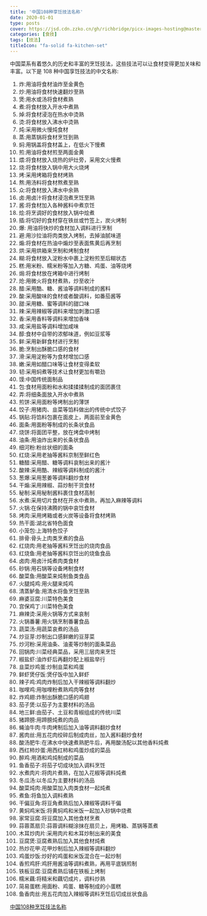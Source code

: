 ```yaml
---
title: '中国108种享饪技法名称'
date: 2020-01-01
type: posts
cover: https://jsd.cdn.zzko.cn/gh/richbridge/picx-images-hosting@master/thumbnail/食技.jpg
categories: [食技]
tags: [技法]
titleIcon: "fa-solid fa-kitchen-set"
---
```

中国菜系有着悠久的历史和丰富的烹饪技法，这些技法可以让食材变得更加关味和丰富。以下是 108 种中国享饪技法的中文名称:

1. 炸:用油将食材油炸至金黄色
2. 炒:用油将食材快速翻炒至熟
3. 煲:用水或汤将食材煮熟
4. 煮:将食材放入开水中煮熟
5. 焯:将食材浸泡在热水中烫熟
6. 烫:将食材放入沸水中烫熟
7. 炖:采用微火慢炖食材
8. 蒸:用蒸锅将食材烹饪到熟
9. 焖:用锅盖将食材盖上，在低火下慢煮
10. 煎:用油将食材煎至两面金黄
11. 煨:将食材放入烧热的炉灶旁，采用文火慢煮
12. 烧:将食材放入锅中用大火烧烤
13. 烤:采用烤箱将食材烤熟
14. 熬:用汤料将食材熬煮至熟
15. 众:将食材放入沸水中余熟
16. 卤:用卤汁将食材浸泡煮烹饪至熟
17. 酱:将食材加入各种酱料中煮京饪
18. 烩:将烹调好的食材放入锅中烩煮
19. 插:将切好的食材穿在铁丝或竹签上，炭火烤制
20. 爆: 用油将快炒的食材加入调料进行烹制
21. 避:用沙拉油将肉类放入烤制，去掉油腻味道
22. 煽:将食材在热油中煽炒至表面焦黄后再烹制
23. 烘:采用烘箱来烹制和烤制食材
24. 糊:将食材放入淀粉水中裹上淀粉煎至后糊状态
25. 糕:用米粉、糯米粉等加入方糖、鸡蛋、油等烧烤
26. 焗:将食材放在烤箱中进行烤制
27. 炝:用微火将食材煮熟，炒至收汁
28. 醋:采用酷、糖、酱油等调料制成的酱料
29. 酸:采用酸味的食材或者酸调料，如番茄酱等
30. 甜:采用糖、蜜等调料的甜口味
31. 辣:采用辣椒等调料来增加刺激口感
32. 香:采用香料等调料来增加香味
33. 咸:采用盐等调料增加咸味
34. 醇:食材中自带的浓郁味道，例如豆浆等
35. 鲜:采用新鲜食材进行烹制
36. 脆:烹制出酥脆口感的食材
37. 滑:采用淀粉等为食材增加口感
38. 嫩:采用如醋口味等让食材变得柔软
39. 韧:采用焖煮等技术让食材更加有嚼劲
40. 馍:中国传统面制品
41. 包:食材用面粉和水和揉揉揉制成的面团裹住
42. 弄:将细条面放入开水中煮熟
43. 煎饼:采用面粉等烤制出的薄饼
44. 饺子:用猪肉、韭菜等馅料做出的传统中式饺子
45. 锅贴:将馅料包裹在面皮上，两面前至金黄色
46. 面条:用面粉等制成的长条状食品
47. 烧饼:将面团平整，放在烤盘中烤制
48. 油条:用油炸出来的长条状食品
49. 细河粉:粉丝状细的面条
50. 红烧:采用老抽等酱料京制至鲜红色
51. 糖醋:采用醋、糖等调料哀制出来的酱汁
52. 酸辣:采用酷、辣椒等调料制成的酱汁
53. 葱爆:采用葱姜等调料翻炒食材
54. 干煽:采用辣椒、蒜炒制干货食材
55. 秘制:采用秘制酱料裹住食材高制
56. 水煮:采用切片食材在开水中煮熟，再加入麻辣等调料
57. 火锅:在保持沸腾的锅中哀饪食材
58. 烤肉:采用烤箱或者火炭等设备将食材烤熟
59. 热干面:湖北省特色面食
60. 小笼包:上海特色饺子
61. 排骨:骨头上肉类烹煮的食品
62. 红烧肉:用老抽等酱料烹饪出的烧肉食品
63. 红烧鱼:用老抽等酱料京饪出的烧鱼食品
64. 卤肉:用卤汁炖煮肉类食材
65. 砂锅:用石锅等设备烤制食材
66. 酸菜鱼:用酸菜来炖制鱼类食品
67. 火腿炖鸡:用火腿来炖鸡
68. 清蒸鲈鱼:用清水将鱼烹饪至熟
69. 麻婆豆腐:川菜特色美食
70. 宫保鸡丁:川菜特色美食
71. 麻辣烫:采用火锅等方式来哀制
72. 火锅番薯:用火锅烹制番薯食品
73. 蔬菜汤:用蔬菜哀煮的汤品
74. 炒豆芽:炒制出口感鲜嫩的豆芽菜
75. 炒河粉:采用油条、油麦等炒制的面条菜品
76. 回锅肉:川菜经典菜品，采用三层肉来烹饪
77. 椒盐虾:油炸虾后再翻炒配上椒盐举行
78. 韭菜炒鸡蛋:炒制韭菜和鸡蛋
79. 鲜虾煲仔饭:煲仔饭中加入鲜虾
80. 辣子鸡:鸡肉炸制后加入干辣椒等调料翻炒
81. 咖哩鸡:用咖哩粉煮熟鸡肉等食材
82. 炸鸡翅:炸制出酥脆口感的鸡翅
83. 茄子煲:以茄子为主要材料的汤品
84. 地三鲜:由茄子、土豆和青椒组成的传统川菜
85. 猪蹄膀:用蹄膀炖煮的肉品
86. 蝇油牛肉:牛肉烤制后加入油等调料翻炒食材
87. 酱肉丝:用五花肉绞碎后制成肉丝，加入酱料翻炒食材
88. 酸汤肥牛:在沸水中快速煮熟肥牛后，再用酸汤配以其他香料炖煮
89. 西红柿炒蛋:用西红柿和鸡蛋炒成的菜品
90. 醉鸡:用酒和鸡炖制成的菜品
91. 鱼香茄子:将茄子切成块加入调料烹饪
92. 水煮肉片:将肉片煮熟，在加入花椒等调料炖煮
93. 冬瓜汤:以冬瓜为主要材料的汤品
94. 酸菜炖肉:用酸菜加入肉类食材一起炖煮
95. 煮鱼:将鱼加入调料煮熟
96. 干偏豆角:将豆角煮熟后加入辣椒等调料干偏
97. 黄焖鸡米饭:将黄焖鸡和米饭一起加入砂锅中烧煮
98. 家常豆腐:将豆腐加入其他食材烹煮
99. 蒜蓉蒸扇贝:蒜蓉调料糊涂抹在扇贝上，用烤箱、蒸锅等蒸煮
100. 木耳炒肉片:采用肉片和木耳炒制出来的美食
101. 豆腐煲:豆腐煮熟后加入其他食材炖煮
102. 热炒花甲:花甲炒制后加入辣椒等调料翻炒
103. 鸡蛋炒饭:炒好的鸡蛋和米饭混合在一起炒制
104. 香煎鸡肝:鸡肝用酱油等调料煮熟，再用平底锅煎制
105. 铁板豆腐:豆腐煮熟后铺在铁板上烤制
106. 糯米藕:将精米和藕切成片，调料炒熟
107. 简易蛋糕:用面粉、鸡蛋、糖等制成的小蛋糕
108. 鱼香肉丝:用五花肉加入辣椒等调料烹饪后切成丝状食品

[中国108种烹饪技法名称](https://wenku.baidu.com/view/30dd80cade88d0d233d4b14e852458fb770b38c4.html?_wkts_=1687163277865&bdQuery=%E4%B8%AD%E5%9B%BD108%E7%A7%8D%E7%83%B9%E9%A5%AA%E6%8A%80%E6%B3%95%E5%90%8D%E7%A7%B0)